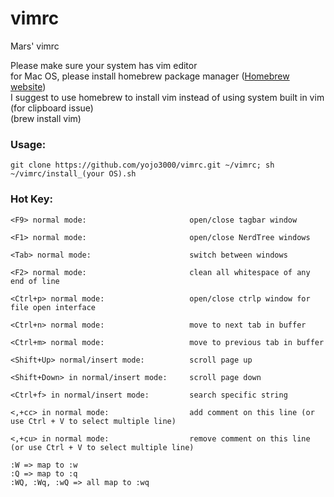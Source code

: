 # vimrc
Mars' vimrc

Please make sure your system has vim editor<br>
for Mac OS, please install homebrew package manager (<a href="http://brew.sh">Homebrew website</a>)<br>
I suggest to use homebrew to install vim instead of using system built in vim (for clipboard issue)<br>
(brew install vim)

### Usage:

```
git clone https://github.com/yojo3000/vimrc.git ~/vimrc; sh ~/vimrc/install_(your OS).sh
```


### Hot Key:
```
<F9> normal mode:						open/close tagbar window
```

```
<F1> normal mode:						open/close NerdTree windows
```

```
<Tab> normal mode:						switch between windows
```

```
<F2> normal mode:						clean all whitespace of any end of line
```

```
<Ctrl+p> normal mode:					open/close ctrlp window for file open interface
```

```
<Ctrl+n> normal mode:					move to next tab in buffer
```

```
<Ctrl+m> normal mode:					move to previous tab in buffer
```

```
<Shift+Up> normal/insert mode:			scroll page up
```

```
<Shift+Down> in normal/insert mode:		scroll page down
```

```
<Ctrl+f> in normal/insert mode:			search specific string
```

```
<,+cc> in normal mode:					add comment on this line (or use Ctrl + V to select multiple line) 
```

```
<,+cu> in normal mode:					remove comment on this line (or use Ctrl + V to select multiple line) 
```

```
:W => map to :w
:Q => map to :q
:WQ, :Wq, :wQ => all map to :wq
```
